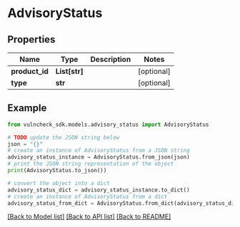 # AdvisoryStatus


## Properties

Name | Type | Description | Notes
------------ | ------------- | ------------- | -------------
**product_id** | **List[str]** |  | [optional] 
**type** | **str** |  | [optional] 

## Example

```python
from vulncheck_sdk.models.advisory_status import AdvisoryStatus

# TODO update the JSON string below
json = "{}"
# create an instance of AdvisoryStatus from a JSON string
advisory_status_instance = AdvisoryStatus.from_json(json)
# print the JSON string representation of the object
print(AdvisoryStatus.to_json())

# convert the object into a dict
advisory_status_dict = advisory_status_instance.to_dict()
# create an instance of AdvisoryStatus from a dict
advisory_status_from_dict = AdvisoryStatus.from_dict(advisory_status_dict)
```
[[Back to Model list]](../README.md#documentation-for-models) [[Back to API list]](../README.md#documentation-for-api-endpoints) [[Back to README]](../README.md)


